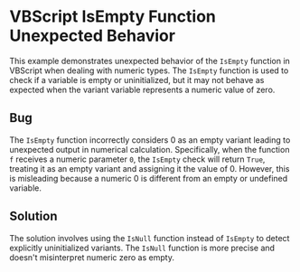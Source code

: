 # VBScript IsEmpty Function Unexpected Behavior

This example demonstrates unexpected behavior of the `IsEmpty` function in VBScript when dealing with numeric types. The `IsEmpty` function is used to check if a variable is empty or uninitialized, but it may not behave as expected when the variant variable represents a numeric value of zero.

## Bug
The `IsEmpty` function incorrectly considers 0 as an empty variant leading to unexpected output in numerical calculation.  Specifically, when the function `f` receives a numeric parameter `0`, the `IsEmpty` check will return `True`, treating it as an empty variant and assigning it the value of 0. However, this is misleading because a numeric 0 is different from an empty or undefined variable.

## Solution
The solution involves using the `IsNull` function instead of `IsEmpty` to detect explicitly uninitialized variants.  The `IsNull` function is more precise and doesn't misinterpret numeric zero as empty.